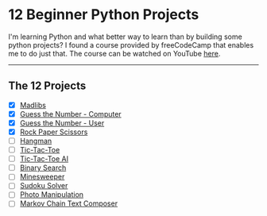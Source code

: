 # 12 Beginner Python Projects

I'm learning Python and what better way to learn than by building some python projects? I found a course provided by freeCodeCamp that enables me to do just that. The course can be watched on YouTube [here](https://www.youtube.com/watch?v=8ext9G7xspg).

---
## **The 12 Projects**

- [x] [Madlibs](./madlibs)
- [x] [Guess the Number - Computer](./guess_the_number)
- [x] [Guess the Number - User](./guess_the_number)
- [x] [Rock Paper Scissors](./rock_paper_scissors)
- [ ] [Hangman](./hangman)
- [ ] [Tic-Tac-Toe](./tic_tac_toe)
- [ ] [Tic-Tac-Toe AI](./tic_tac_toe_ai)
- [ ] [Binary Search](./binary_search)
- [ ] [Minesweeper](./minesweeper)
- [ ] [Sudoku Solver](./sudoku_solver)
- [ ] [Photo Manipulation](./photo_manipulation)
- [ ] [Markov Chain Text Composer](./markov_chain_text_composer)